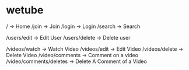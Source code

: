 # wetube

/ -> Home
/join -> Join
/login -> Login
/search -> Search

/users/edit -> Edit User
/users/delete -> Delete user

/videos/watch -> Watch Video
/videos/edit -> Edit Video
/videos/delete -> Delete Video
/video/comments -> Comment on a video
/video/comments/deletes -> Delete A Comment of a Video